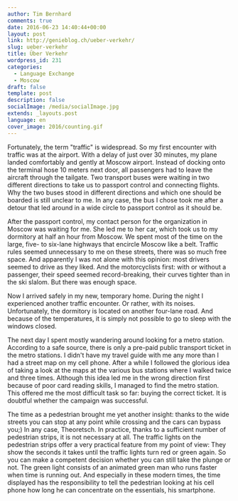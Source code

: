 ```yaml
---
author: Tim Bernhard
comments: true
date: 2016-06-23 14:40:44+00:00
layout: post
link: http://genieblog.ch/ueber-verkehr/
slug: ueber-verkehr
title: Über Verkehr
wordpress_id: 231
categories:
  - Language Exchange
  - Moscow
draft: false
template: post
description: false
socialImage: /media/socialImage.jpg
extends: _layouts.post
language: en
cover_image: 2016/counting.gif
---
```


Fortunately, the term "traffic" is widespread. So my first encounter with traffic was at the airport. With a delay of just over 30 minutes, my plane landed comfortably and gently at Moscow airport. Instead of docking onto the terminal hose 10 meters next door, all passengers had to leave the aircraft through the tailgate. Two transport buses were waiting in two different directions to take us to passport control and connecting flights. Why the two buses stood in different directions and which one should be boarded is still unclear to me. In any case, the bus I chose took me after a detour that led around in a wide circle to passport control as it should be.

After the passport control, my contact person for the organization in Moscow was waiting for me. She led me to her car, which took us to my dormitory at half an hour from Moscow. We spent most of the time on the large, five- to six-lane highways that encircle Moscow like a belt. Traffic rules seemed unnecessary to me on these streets, there was so much free space. And apparently I was not alone with this opinion: most drivers seemed to drive as they liked. And the motorcyclists first: with or without a passenger, their speed seemed record-breaking, their curves tighter than in the ski slalom. But there was enough space.

Now I arrived safely in my new, temporary home. During the night I experienced another traffic encounter. Or rather, with its noises. Unfortunately, the dormitory is located on another four-lane road. And because of the temperatures, it is simply not possible to go to sleep with the windows closed.

The next day I spent mostly wandering around looking for a metro station. According to a safe source, there is only a pre-paid public transport ticket in the metro stations. I didn't have my travel guide with me any more than I had a street map on my cell phone. After a while I followed the glorious idea of ​​taking a look at the maps at the various bus stations where I walked twice and three times. Although this idea led me in the wrong direction first because of poor card reading skills, I managed to find the metro station. This offered me the most difficult task so far: buying the correct ticket. It is doubtful whether the campaign was successful.

The time as a pedestrian brought me yet another insight: thanks to the wide streets you can stop at any point while crossing and the cars can bypass you;)
In any case, Theoretsch. In practice, thanks to a sufficient number of pedestrian strips, it is not necessary at all. The traffic lights on the pedestrian strips offer a very practical feature from my point of view: They show the seconds it takes until the traffic lights turn red or green again. So you can make a competent decision whether you can still take the plunge or not. The green light consists of an animated green man who runs faster when time is running out. And especially in these modern times, the time displayed has the responsibility to tell the pedestrian looking at his cell phone how long he can concentrate on the essentials, his smartphone.
